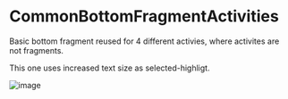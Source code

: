 # CommonBottomFragmentActivities

Basic bottom fragment reused for 4 different activies, where activites are not fragments.

This one uses increased text size as selected-highligt.

![image](https://github.com/roblar997/CommonBottomFragmentActivities/assets/78033443/6279f3dc-f5d6-4204-b4cb-dc6ef311a2cf)
